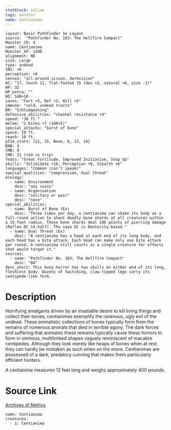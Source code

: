 ```yaml
---
statblock: inline
tags: monster
name: Centianima
---
```

```statblock
layout: Basic Pathfinder 1e Layout
source:  "Pathfinder No. 103: The Hellfire Compact"
Monster_CR: 4
name: Centianima
Monster_XP: 1200
alignment: NE
size: Large
type: undead
INI: +6
perception: +9
senses: "all-around vision, darkvision"
AC: "17, touch 11, flat-footed 15 (dex +2, natural +6, size -1)"
HP: 32
HP_extra: ""
HD: 5d8+10
saves: "Fort +5, Ref +3, Will +5"
immune: "cold, undead traits"
DR: "5/bludgeoning"
defensive_abilities: "channel resistance +4"
speed: "30 ft."
melee: "2 bites +7 (1d8+5)"
special_attacks: "burst of bone"
space: 10 ft.
reach: 10 ft.
pf1e_stats: [21, 15, None, 8, 13, 14]
BAB: 3
CMB: 9
CMD: 21 (+24 vs trip)
feats: "Great Fortitude, Improved Initiative, Step Up"
skills: "Intimidate +10, Perception +9, Stealth +6"
languages: "Common (can’t speak)"
special_qualities: "compression, dual threat"
ecology:
  - name: Environment
    desc: "any ruins"
  - name: Organisation
    desc: "solitary or pair"
    desc: "none"
special_abilities:
  - name: Burst of Bone (Ex)
    desc: "Three times per day, a centianima can shake its body as a full-round action to shoot deadly bone shards at all creatures within a 15-foot radius. These bone shards deal 2d6 points of piercing damage (Reflex DC 14 half). The save DC is Dexterity-based."
  - name: Dual Threat (Ex)
    desc: "A centianima has a head at each end of its long body, and each head has a bite attack. Each head can make only one bite attack per round. A centianima still counts as a single creature for effects that would target it."
sources:
  - name: "Pathfinder No. 103: The Hellfire Compact"
    desc: "84"
desc_short: This bony horror has two skulls on either end of its long, fleshless body. Dozens of twitching, claw-tipped legs carry its centipede-like form.
```
# Description
Horrifying amalgams driven by an insatiable desire to kill living things and collect their bones, centianimas exemplify the ravenous, ugly evil of the undead. These animalistic collections of bones typically form from the remains of numerous animals that died in terrible agony. The dark forces and suffering that animates these remains typically cause these horrors to form in ominous, multilimbed shapes vaguely reminiscent of macabre centipedes. Although they look merely like heaps of bones when at rest, they can hardly be mistaken as such when on the move. Centianimas are possessed of a dark, predatory cunning that makes them particularly efficient hunters.

A centianima measures 12 feet long and weighs approximately 400 pounds.
# Source Link
[Archives of Nethys](https://aonprd.com/MonsterDisplay.aspx?ItemName=Centianima)
```encounter-table
name: Centianima
creatures:
  - 1: Centianima
```
